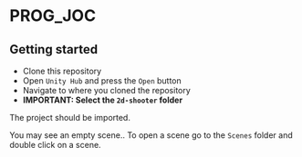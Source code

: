 # PROG_JOC

## Getting started

- Clone this repository
- Open `Unity Hub` and press the `Open` button
- Navigate to where you cloned the repository
- <b>IMPORTANT: Select the `2d-shooter` folder</b>

The project should be imported.

You may see an empty scene.. To open a scene go to the `Scenes` folder and double click on a scene.

